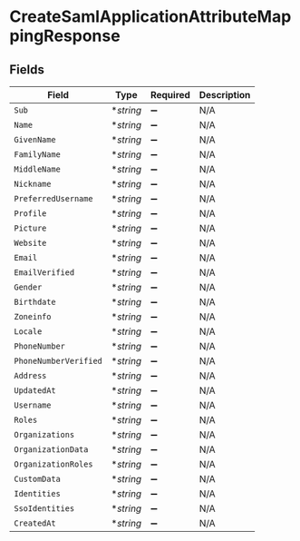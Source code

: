 # CreateSamlApplicationAttributeMappingResponse


## Fields

| Field                 | Type                  | Required              | Description           |
| --------------------- | --------------------- | --------------------- | --------------------- |
| `Sub`                 | **string*             | :heavy_minus_sign:    | N/A                   |
| `Name`                | **string*             | :heavy_minus_sign:    | N/A                   |
| `GivenName`           | **string*             | :heavy_minus_sign:    | N/A                   |
| `FamilyName`          | **string*             | :heavy_minus_sign:    | N/A                   |
| `MiddleName`          | **string*             | :heavy_minus_sign:    | N/A                   |
| `Nickname`            | **string*             | :heavy_minus_sign:    | N/A                   |
| `PreferredUsername`   | **string*             | :heavy_minus_sign:    | N/A                   |
| `Profile`             | **string*             | :heavy_minus_sign:    | N/A                   |
| `Picture`             | **string*             | :heavy_minus_sign:    | N/A                   |
| `Website`             | **string*             | :heavy_minus_sign:    | N/A                   |
| `Email`               | **string*             | :heavy_minus_sign:    | N/A                   |
| `EmailVerified`       | **string*             | :heavy_minus_sign:    | N/A                   |
| `Gender`              | **string*             | :heavy_minus_sign:    | N/A                   |
| `Birthdate`           | **string*             | :heavy_minus_sign:    | N/A                   |
| `Zoneinfo`            | **string*             | :heavy_minus_sign:    | N/A                   |
| `Locale`              | **string*             | :heavy_minus_sign:    | N/A                   |
| `PhoneNumber`         | **string*             | :heavy_minus_sign:    | N/A                   |
| `PhoneNumberVerified` | **string*             | :heavy_minus_sign:    | N/A                   |
| `Address`             | **string*             | :heavy_minus_sign:    | N/A                   |
| `UpdatedAt`           | **string*             | :heavy_minus_sign:    | N/A                   |
| `Username`            | **string*             | :heavy_minus_sign:    | N/A                   |
| `Roles`               | **string*             | :heavy_minus_sign:    | N/A                   |
| `Organizations`       | **string*             | :heavy_minus_sign:    | N/A                   |
| `OrganizationData`    | **string*             | :heavy_minus_sign:    | N/A                   |
| `OrganizationRoles`   | **string*             | :heavy_minus_sign:    | N/A                   |
| `CustomData`          | **string*             | :heavy_minus_sign:    | N/A                   |
| `Identities`          | **string*             | :heavy_minus_sign:    | N/A                   |
| `SsoIdentities`       | **string*             | :heavy_minus_sign:    | N/A                   |
| `CreatedAt`           | **string*             | :heavy_minus_sign:    | N/A                   |